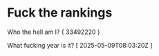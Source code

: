 # Fuck the rankings

Who the hell am I?
{ 33492220 }

What fucking year is it?
[ 2025-05-09T08:03:20Z ]
